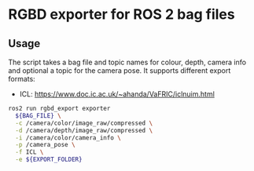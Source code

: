 # RGBD exporter for ROS 2 bag files

## Usage

The script takes a bag file and topic names for colour, depth, camera info and optional a topic for the camera pose. It supports different export formats:
- ICL: https://www.doc.ic.ac.uk/~ahanda/VaFRIC/iclnuim.html

```sh
ros2 run rgbd_export exporter
  ${BAG_FILE} \
  -c /camera/color/image_raw/compressed \
  -d /camera/depth/image_raw/compressed \
  -i /camera/color/camera_info \
  -p /camera_pose \
  -f ICL \
  -e ${EXPORT_FOLDER}
```
